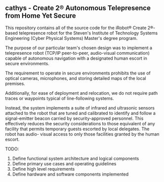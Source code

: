 cathys - Create 2® Autonomous Telepresence from Home Yet Secure
--

This repository contains all of the source code for the iRobot® Create 2®-based
telepresence robot for the Steven's Institute of Technology Systems Engineering
(Cyber Physical Systems) Master's degree program.

The purpose of our particular team's chosen design was to implement a 
telepresence robot (TCP/IP peer-to-peer, audio-visual communication) capable of 
autonomous navigation with a designated human escort in secure environments.

The requirement to operate in secure environments prohibits the use of optical
cameras, microphones, and storing detailed maps of the local premises. 

Additionally, for ease of deployment and relocation, we do not require path
traces or waypoints typical of line-following systems.

Instead, the system implements a suite of infrared and ultrasonic sensors
attached to the robot that are tuned and calibrated to identify and follow a
signal-emitter beacon carried by security-approved personnel. This effectively
reduces the security considerations to those equivalent of any facility that
permits temporary guests escorted by local delegates. The robot has audio-
visual access to only those facilities granted by the human escort.

TODO:

  1. Define functional system architecture and logical components
  2. Define primary use cases and operating guidelines
  3. Define high level requirements
  4. Define hardware and software components implemented

